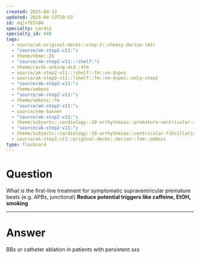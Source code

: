 ```yaml
---
created: 2025-04-13
updated: 2025-04-13T10:53
id: eq]>fE5%8H
specialty: cardio
specialty_id: 449
tags:
  - source/ak-original-decks::step-2::cheesy-dorian-(m3)
  - "source/ak-step1-v11:": 
  - theme/nbme::26
  - "source/ak-step2-v11::!shelf:": 
  - theme/cards-anking-did::4fm
  - source/ak-step2-v11::!shelf::fm::no-dupes
  - source/ak-step2-v11::!shelf::fm::no-dupes::only-step2
  - "source/ak-step2-v11:": 
  - theme/amboss
  - "source/ak-step2-v11:": 
  - theme/amboss::fm
  - "source/ak-step2-v11:": 
  - source/ome-banner
  - "source/ak-step2-v11:": 
  - theme/subjects::cardiology::10-arrhythmias::premature-ventricular-complexes
  - "source/ak-step2-v11:": 
  - theme/subjects::cardiology::10-arrhythmias::ventricular-fibrillation-tachycardia
  - source/ak-step2-v11::original-decks::dorian::fam::amboss
type: flashcard
---
```


# Question
What is the first-line treatment for symptomatic supraventricular premature beats (e.g. APBs, junctional)   **Reduce potential triggers like caffeine, EtOH, smoking**

---

# Answer
BBs or catheter ablation in patients with persistent sxs